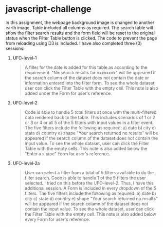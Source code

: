 # javascript-challenge

In this assignment, the webpage background image is changed to another earth image. 
Table included all columns as required.
The search table will show the filter search results and the form field will be reset to the original status when the Filter Table button is clicked.
The code to prevent the page from reloading using D3 is included.
I have also completed three (3) sessions:
1. UFO-level-1 
    > A filter for the date is added for this table as according to the requirement.
    > "No search results for xxxxxxxx" will be appeared if the search column of the dataset does not contain the date or information entered into the filter form.
    > To see the whole dataset, user can click the Filter Table with the empty cell. This note is also added under the Form for user's reference.

2. UFO-level-2
    > Code is able to handle 5 total filters at once with the multi-filtered data rendered back to the table. This includes scenarios of 1 or 2 or 3 or 4 or all 5 of the 5 filters with input values in a filter event.
    > The five filters include the following as required:
        a) date
        b) city
        c) state
        d) country
        e) shape
    > "Your search returned no results" will be appeared if the search column of the dataset does not contain the input value.
    > To see the whole dataset, user can click the Filter Table with the empty cells. This note is also added below the "Enter a shape" Form for user's reference.

3. UFO-level-2a
    > User can select a filter from a total of 5 filters available to do the filter search. 
    > Code is able to handle 1 of the 5 filters the user selected. I tried on this before the UFO-level-2. Thus, I have this additional session.
    > A Form is included in every dropdown of the 5 filters. 
    > The five filters include the following as required:
        a) date
        b) city
        c) state
        d) country
        e) shape
    > "Your search returned no results" will be appeared if the search column of the dataset does not contain the input value.
    > To see the whole dataset, user can click the Filter Table with the empty cell. This note is also added below every Form for user's reference.